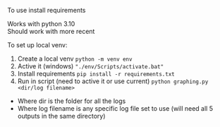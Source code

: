 To use install requirements  

Works with python 3.10  
    Should work with more recent  

To set up local venv:  
1. Create a local venv `python -m venv env`
2. Active it (windows) `"./env/Scripts/activate.bat"`
3. Install requirements `pip install -r requirements.txt`
4. Run in script (need to active it or use current) `python graphing.py <dir/log filename>`
  - Where dir is the folder for all the logs
  - Where log filename is any specific log file set to use (will need all 5 outputs in the same directory)